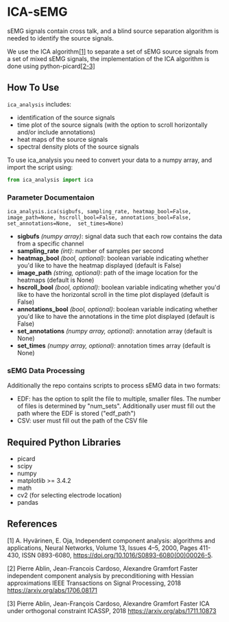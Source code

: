 # ICA-sEMG

sEMG signals contain cross talk, and a blind source separation algorithm is needed to identify the source signals.

We use the ICA algorithm[[1]](#1) to separate a set of sEMG source signals from a set of mixed sEMG signals, the implementation of the ICA algorithm is done using python-picard[[2-3]](#2-#3)

## How To Use
`ica_analysis` includes: 
- identification of the source signals 
- time plot of the source signals (with the option to scroll horizontally and/or include annotations) 
- heat maps of the source signals 
- spectral density plots of the source signals 

To use ica_analysis you need to convert your data to a numpy array, and import the script using: 
```python
from ica_analysis import ica
```

### Parameter Documentaion
`ica_analysis.ica(sigbufs, sampling_rate, heatmap_bool=False, image_path=None, hscroll_bool=False, annotations_bool=False, set_annotations=None,  set_times=None)
`
- **sigbufs** *(numpy array)*: signal data such that each row contains the data from a specific channel
- **sampling_rate** *(int)*: number of samples per second
- **heatmap_bool** *(bool, optional)*: boolean variable indicating whether you'd like to have the heatmap displayed (default is False)
- **image_path** *(string, optional)*: path of the image location for the heatmaps (default is None)
- **hscroll_bool** *(bool, optional)*: boolean variable indicating whether you'd like to have the horizontal scroll in the time plot displayed  (default is False)
- **annotations_bool** *(bool, optional)*: boolean variable indicating whether you'd like to have the annotations in the time plot displayed (default is False) 
- **set_annotations** *(numpy array, optional)*: annotation array (default is None)
- **set_times** *(numpy array, optional)*: annotation times array (default is None)

### sEMG Data Processing
Additionally the repo contains scripts to process sEMG data in two formats: 
- EDF: has the option to split the file to multiple, smaller files. The number of files is determined by "num_sets". Additionally user must fill out the path where the EDF is stored ("edf_path")
- CSV: user must fill out the path of the CSV file 

## Required Python Libraries
- picard 
- scipy
- numpy
- matplotlib >= 3.4.2 
- math
- cv2  (for selecting electrode location)
- pandas


## References
<a id="1">[1]</a> 
A. Hyvärinen, E. Oja,
Independent component analysis: algorithms and applications,
Neural Networks,
Volume 13, Issues 4–5,
2000,
Pages 411-430,
ISSN 0893-6080,
https://doi.org/10.1016/S0893-6080(00)00026-5.



<a id="1">[2]</a> 
Pierre Ablin, Jean-Francois Cardoso, Alexandre Gramfort
Faster independent component analysis by preconditioning with Hessian approximations
IEEE Transactions on Signal Processing, 2018
https://arxiv.org/abs/1706.08171

<a id="1">[3]</a> 
Pierre Ablin, Jean-François Cardoso, Alexandre Gramfort
Faster ICA under orthogonal constraint
ICASSP, 2018
https://arxiv.org/abs/1711.10873


